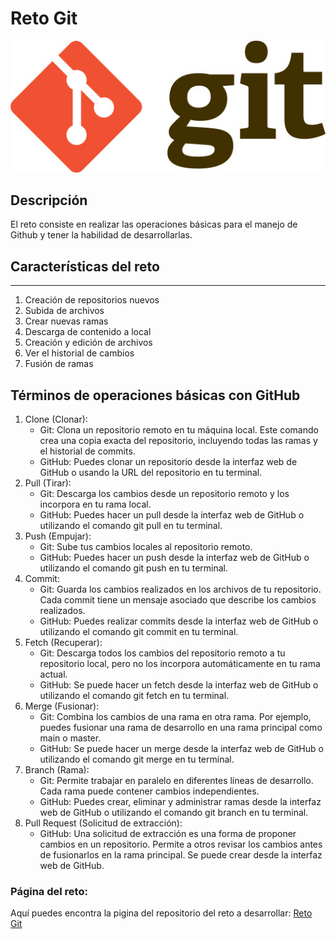 # Reto Git

![Imagen de Portada](img/Git.jpg)

## Descripción

El reto consiste en realizar las operaciones básicas para el manejo de Github y tener la habilidad de desarrollarlas.

## Características del reto
---
1. Creación de repositorios nuevos
2. Subida de archivos
3. Crear nuevas ramas
4. Descarga de contenido a local
5. Creación y edición de archivos
6. Ver el historial de cambios
7. Fusión de ramas

## Términos de operaciones básicas con GitHub
1.	Clone (Clonar):
    - Git: Clona un repositorio remoto en tu máquina local. Este comando crea una copia exacta del repositorio, incluyendo todas las ramas y el historial de commits.
    - GitHub: Puedes clonar un repositorio desde la interfaz web de GitHub o usando la URL del repositorio en tu terminal.
2.	Pull (Tirar):
    - Git: Descarga los cambios desde un repositorio remoto y los incorpora en tu rama local.
    - GitHub: Puedes hacer un pull desde la interfaz web de GitHub o utilizando el comando git pull en tu terminal.
3.	Push (Empujar):
    - Git: Sube tus cambios locales al repositorio remoto.
    - GitHub: Puedes hacer un push desde la interfaz web de GitHub o utilizando el comando git push en tu terminal.
4.	Commit:
    -	Git: Guarda los cambios realizados en los archivos de tu repositorio. Cada commit tiene un mensaje asociado que describe los cambios realizados.
    -	GitHub: Puedes realizar commits desde la interfaz web de GitHub o utilizando el comando git commit en tu terminal.
5.	Fetch (Recuperar):
    -	Git: Descarga todos los cambios del repositorio remoto a tu repositorio local, pero no los incorpora automáticamente en tu rama actual.
    -	GitHub: Se puede hacer un fetch desde la interfaz web de GitHub o utilizando el comando git fetch en tu terminal.
6.	Merge (Fusionar):
    -	Git: Combina los cambios de una rama en otra rama. Por ejemplo, puedes fusionar una rama de desarrollo en una rama principal como main o master.
    -	GitHub: Se puede hacer un merge desde la interfaz web de GitHub o utilizando el comando git merge en tu terminal.
7.	Branch (Rama):
    -	Git: Permite trabajar en paralelo en diferentes líneas de desarrollo. Cada rama puede contener cambios independientes.
    -	GitHub: Puedes crear, eliminar y administrar ramas desde la interfaz web de GitHub o utilizando el comando git branch en tu terminal.
8.	Pull Request (Solicitud de extracción):
    -	GitHub: Una solicitud de extracción es una forma de proponer cambios en un repositorio. Permite a otros revisar los cambios antes de fusionarlos en la rama principal. Se puede crear desde la interfaz web de GitHub.
  
### Página del reto:

Aquí puedes encontra la pigina del repositorio del reto a desarrollar:
[Reto Git](https://github.com/MiguelVL16/retogit)

